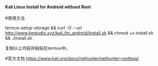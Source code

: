 #### Kali Linux Install for Android without Root

#使用方法

termux-setup-storage && curl -O --url http://www.hestudio.xyz/kali_for_android/install.sh && chmod +x install.sh && ./install.sh

复制以上内容并粘贴在termux中。

 
#官方文档
https://www.kali.org/docs/nethunter/nethunter-rootless/


